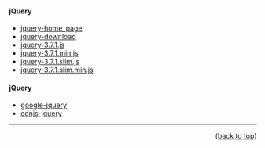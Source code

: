 <a name="topage"></a>

#### jQuery
* [jquery-home_page](https://jquery.com/)
* [jquery-download](https://jquery.com/download/)
* [jquery-3.7.1.js](https://code.jquery.com/jquery-3.7.1.js)
* [jquery-3.7.1.min.js](https://code.jquery.com/jquery-3.7.1.min.js)
* [jquery-3.7.1.slim.js](https://code.jquery.com/jquery-3.7.1.slim.js)
* [jquery-3.7.1.slim.min.js](https://code.jquery.com/jquery-3.7.1.slim.min.js)

#### jQuery
* [google-jquery](https://developers.google.com/speed/libraries#jquery)
* [cdnjs-jquery](https://cdnjs.com/libraries/jquery)


-----

<p align="right">(<a href="#topage">back to top</a>)</p>
<br/>
<br/>
